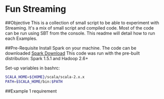 # Fun Streaming
##Objective
This is a collection of small script to be able to experiment with Streaming.
It's a mix of small script and compiled code.
Most of the code can be run using SBT from the console. This readme will detail how to run each Examples.

##Pre-Requisite
Install Spark on your machine.
The code can be downloaded [Spark Download](https://spark.apache.org/downloads.html])
This code was run with the pre-built distribution: Spark 1.5.1 and Hadoop 2.6+

Set-up variables in bashrc:
```bash
SCALA_HOME=${HOME}/scala/scala-2.x.x
PATH=$SCALA_HOME/bin:$PATH
``` 

##Example 1
requirement 
